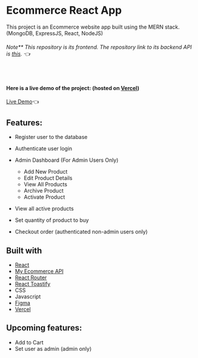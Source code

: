 # Ecommerce React App

This project is an Ecommerce website app built using the MERN stack. (MongoDB, ExpressJS, React, NodeJS)
###### Note** This repository is its frontend. The repository link to its backend API is [this](https://github.com/GITvoren/ecommerce-api). :point_left:
<br/>

#### Here is a live demo of the project: (hosted on [Vercel](https://vercel.com/))
[Live Demo](https://voren-ecommerce-app.vercel.app/):point_left:





## Features:
- Register user to the database
- Authenticate user login

- Admin Dashboard (For Admin Users Only)
  - Add New Product
  - Edit Product Details
  - View All Products
  - Archive Product
  - Activate Product

- View all active products
- Set quantity of product to buy
- Checkout order (authenticated non-admin users only)


## Built with


- [React](https://reactjs.org/)
- [My Ecommerce API](https://github.com/GITvoren/ecommerce-api)
- [React Router](https://reactrouter.com/)
- [React Toastify](https://www.npmjs.com/package/react-toastify)
- CSS
- Javascript
- [Figma](https://figma.com/)
- [Vercel](https://vercel.com/)


## Upcoming features:
- Add to Cart
- Set user as admin (admin only)



